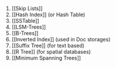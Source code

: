 1. [[Skip Lists]]
2. [[Hash Index]] (or Hash Table)
3. [[SSTable]]
4. [[LSM-Trees]]
5. [[B-Trees]]
6. [[Inverted Index]] (used in Doc storages)
7. [[Suffix Tree]] (for text based)
8. [[R Tree]] (for spatial databases)
9. [[Minimum Spanning Trees]]